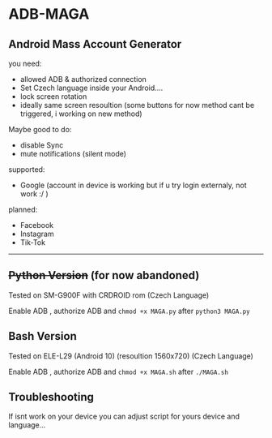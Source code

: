 # ADB-MAGA
## Android Mass Account Generator
you need:
 - allowed ADB & authorized connection
 - Set Czech language inside your Android....
 - lock screen rotation
 - ideally same screen resoultion (some buttons for now method cant be triggered, i working on new method)

Maybe good to do:
 - disable Sync 
 - mute notifications (silent mode)
 
supported:  
 - Google
    (account in device is working but if u try login externaly, not work :/ )

planned:  
- Facebook  
- Instagram  
- Tik-Tok  

---
##	~~Python Version~~ (for now abandoned)
Tested on SM-G900F with CRDROID rom (Czech Language)  

Enable ADB , authorize ADB and `chmod +x MAGA.py` after `python3 MAGA.py`





## Bash Version
Tested on ELE-L29 (Android 10) (resoultion 1560x720) (Czech Language)

Enable ADB , authorize ADB and `chmod +x MAGA.sh` after `./MAGA.sh`

## Troubleshooting
If isnt work on your device
you can adjust script for 
yours device and language...













